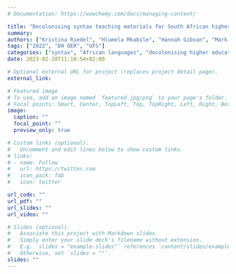 ```yaml
---
# Documentation: https://wowchemy.com/docs/managing-content/

title: "Decolonising syntax teaching materials for South African higher education"
summary: 
authors: ["Kristina Riedel", "Hlumela Mkabile", "Hannah Gibson", "Mark de Vos"]
tags: ["2022", "DH OER", "UFS"]
categories: ["syntax", "African languages", "decolonising higher education"]
date: 2023-02-28T11:18:54+02:00

# Optional external URL for project (replaces project detail page).
external_link: 

# Featured image
# To use, add an image named `featured.jpg/png` to your page's folder.
# Focal points: Smart, Center, TopLeft, Top, TopRight, Left, Right, BottomLeft, Bottom, BottomRight.
image:
  caption: ""
  focal_point: ""
  preview_only: true

# Custom links (optional).
#   Uncomment and edit lines below to show custom links.
# links:
# - name: Follow
#   url: https://twitter.com
#   icon_pack: fab
#   icon: twitter

url_code: ""
url_pdf: ""
url_slides: ""
url_video: ""

# Slides (optional).
#   Associate this project with Markdown slides.
#   Simply enter your slide deck's filename without extension.
#   E.g. `slides = "example-slides"` references `content/slides/example-slides.md`.
#   Otherwise, set `slides = ""`.
slides: ""
---
```


